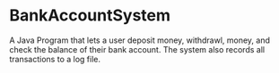 # BankAccountSystem
A Java Program that lets a user deposit money, withdrawl, money, and check the balance of their bank account. The system also records all transactions to a log file.

